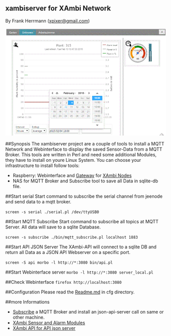 xambiserver for XAmbi Network
-----------
By Frank Herrmann (xpixer@gmail.com)

![Screenshot from Webinterface](https://github.com/xpix/xambiserver/blob/master/public/images/capture.gif?raw=true)

##Synopsis
The xambiserver project are a couple of tools to install a MQTT Network and Webinterface to display the saved Sensor-Data from a MQTT Broker. This tools are written in Perl and need some additional Modules, they have to install on youre Linux System. You can choose your infrastructure to install follow tools:

- Raspberry: Webinterface and [Gateway](https://github.com/xpix/XAmbi) for [XAmbi Nodes](https://github.com/xpix/XAmbi/tree/master/Xambi_kids)
- NAS for MQTT Broker and Subscribe tool to save all Data in sqlite-db file.

##Start serial
Start command to subscribe the serial channel from jeenode and send data to a mqtt broker.

`screen -s serial ./serial.pl /dev/ttyUSB0`

##Start MQTT Subscribe
Start command to subscribe all topics at MQTT Server. All data will save to a sqlite Database. 

`screen -s subscribe ./bin/mqtt_subscribe.pl localhost 1883`

##Start API JSON Server
The XAmbi-API will connect to a sqlite DB and return all Data as a JSON API Webserver on a specific port.

`screen -S api morbo -l http://*:3080 bin/api.pl`

##Start Webinterface server
`morbo -l http://*:3080 server_local.pl`

##Check Webinterface
`firefox http://localhost:3080`


##Configuration
Please read the [Readme.md](https://github.com/xpix/xambiserver/tree/master/cfg) in cfg directory.

##more Informations
- [Subscribe](https://github.com/xpix/xambiserver/tree/master/bin) a MQTT Broker and install an json-api-server call on same or other machine.
- [XAmbi Sensor  and Alarm Modules](https://github.com/xpix/xambiserver/tree/master/XHome)
- [XAmbi API for API json server](https://github.com/xpix/xambiserver/tree/master/XAmbi)


